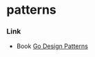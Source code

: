 # patterns

### Link

+ Book [Go Design Patterns](https://www.packtpub.com/application-development/go-design-patterns)
